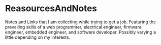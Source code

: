 # ReasourcesAndNotes
Notes and Links that I am collecting while trying to get a job. Featuring the prevailing skills of a web programmer, electrical engineer, firmware engineer, embedded engineer, and software developer. Possibly varying a little depending on my interests. 
